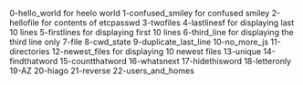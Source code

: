 0-hello_world for heelo world
1-confused_smiley  for confused smiley
2-hellofile for contents of etcpasswd 
3-twofiles
4-lastlinesf  for displaying last 10  lines
5-firstlines for displaying first 10 lines
6-third_line for displaying the third line only
7-file
8-cwd_state
9-duplicate_last_line
10-no_more_js
11-directories
12-newest_files for displaying 10 newest files
13-unique
14-findthatword
15-countthatword
16-whatsnext
17-hidethisword
18-letteronly
19-AZ
20-hiago
21-reverse
22-users_and_homes   
